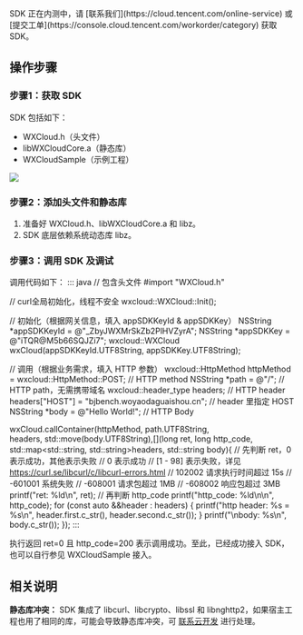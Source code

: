 
<dx-alert infotype="explain" title="">
SDK 正在内测中，请 [联系我们](https://cloud.tencent.com/online-service) 或 [提交工单](https://console.cloud.tencent.com/workorder/category) 获取 SDK。
</dx-alert>

## 操作步骤

### 步骤1：获取 SDK

SDK 包括如下：

- WXCloud.h（头文件）
- libWXCloudCore.a（静态库）
- WXCloudSample（示例工程）

![](https://qcloudimg.tencent-cloud.cn/raw/32c525b49ab07fc7f59640b5d7661d5a.png)

### 步骤2：添加头文件和静态库

1. 准备好 WXCloud.h、libWXCloudCore.a 和 libz。
2. SDK 底层依赖系统动态库 libz。

### 步骤3：调用 SDK 及调试

调用代码如下：
<dx-codeblock>
:::  java
// 包含头文件
#import "WXCloud.h"

// curl全局初始化，线程不安全
wxcloud::WXCloud::Init();

// 初始化（根据网关信息，填入 appSDKKeyId & appSDKKey）
NSString *appSDKKeyId = @"_ZbyJWXMrSkZb2PlHVZyrA";
NSString *appSDKKey = @"iTQR@M5b66SQJZi7";
wxcloud::WXCloud wxCloud(appSDKKeyId.UTF8String, appSDKKey.UTF8String);

// 调用（根据业务需求，填入 HTTP 参数）
wxcloud::HttpMethod httpMethod = wxcloud::HttpMethod::POST; // HTTP method
NSString *path = @"/"; // HTTP path，无需携带域名
wxcloud::header_type headers; // HTTP header
headers["HOST"] = "bjbench.woyaodaguaishou.cn"; // header 里指定 HOST
NSString *body = @"Hello World!"; // HTTP Body

wxCloud.callContainer(httpMethod, path.UTF8String, 	 
    headers, std::move(body.UTF8String),[](long 
    ret, long http_code, std::map<std::string, 
    std::string>headers, std::string body){
    // 先判断 ret，0表示成功，其他表示失败
    //   0 表示成功
    //   [1 - 98] 表示失败，详见 https://curl.se/libcurl/c/libcurl-errors.html
    //   102002 请求执行时间超过 15s
    //   -601001 系统失败
    //   -608001 请求包超过 1MB
    //   -608002 响应包超过 3MB
    printf("ret: %ld\n", ret);
    // 再判断 http_code
    printf("http_code: %ld\n\n", http_code);
    for (const auto &&header : headers) {
       printf("http header: %s = %s\n", header.first.c_str(), header.second.c_str());
    }
        printf("\nbody: %s\n", body.c_str());
});
:::
</dx-codeblock>


执行返回 ret=0 且 http_code=200 表示调用成功。至此，已经成功接入 SDK，也可以自行参见 WXCloudSample 接入。

## 相关说明

**静态库冲突：** SDK 集成了 libcurl、libcrypto、libssl 和 libnghttp2，如果宿主工程也用了相同的库，可能会导致静态库冲突，可 [联系云开发](https://cloud.tencent.com/online-service) 进行处理。
